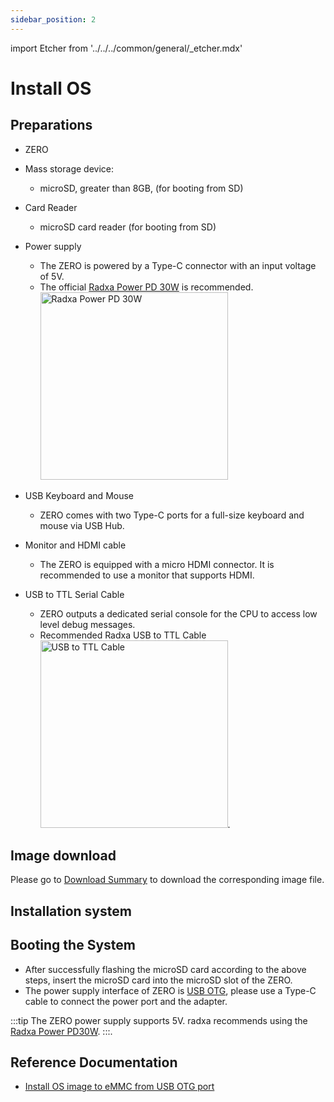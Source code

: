 ```yaml
---
sidebar_position: 2
---
```


import Etcher from '../../../common/general/\_etcher.mdx'

# Install OS

## Preparations

- ZERO

- Mass storage device:

  - microSD, greater than 8GB, (for booting from SD)

- Card Reader

  - microSD card reader (for booting from SD)

- Power supply

  - The ZERO is powered by a Type-C connector with an input voltage of 5V.
  - The official [Radxa Power PD 30W](../accessories/pd-30w) is recommended. <img src="/img/accessories/pd-30w.webp" alt="Radxa Power PD 30W" width="300" />

- USB Keyboard and Mouse

  - ZERO comes with two Type-C ports for a full-size keyboard and mouse via USB Hub.

- Monitor and HDMI cable

  - The ZERO is equipped with a micro HDMI connector. It is recommended to use a monitor that supports HDMI.

- USB to TTL Serial Cable

  - ZERO outputs a dedicated serial console for the CPU to access low level debug messages.
  - Recommended Radxa USB to TTL Cable <img src="/img/accessories/usb-ttl.webp" alt="USB to TTL Cable" width="300" />.

## Image download

Please go to [Download Summary](./download) to download the corresponding image file.

## Installation system

<Etcher model="zero" />

## Booting the System

- After successfully flashing the microSD card according to the above steps, insert the microSD card into the microSD slot of the ZERO.
- The power supply interface of ZERO is [USB OTG](../hardware-design/hardware-interface), please use a Type-C cable to connect the power port and the adapter.

:::tip
The ZERO power supply supports 5V. radxa recommends using the [Radxa Power PD30W](../accessories/pd-30w).
:::.

## Reference Documentation

- [Install OS image to eMMC from USB OTG port](../low-level-dev/install-os-on-emmc)

